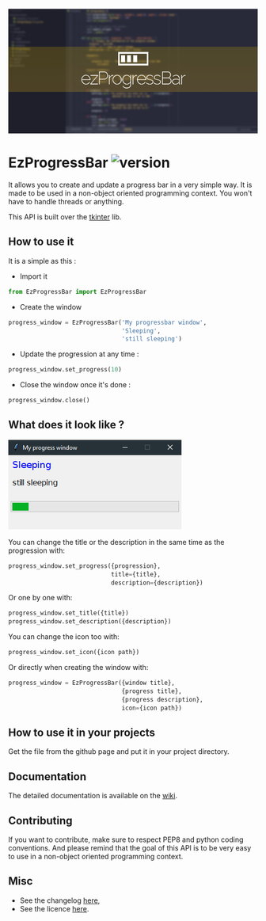 ![EzProgressBar](images/EzProgressBar.png)

# EzProgressBar ![version](https://img.shields.io/badge/Version-1-green.svg)
It allows you to create and update a progress bar in a very simple way.
It is made to be used in a non-object oriented programming context. You
won't have to handle threads or anything.

This API is built over the [tkinter](http://tkinter.fdex.eu/) lib. 

## How to use it
It is a simple as this :

- Import it
```python
from EzProgressBar import EzProgressBar
```

- Create the window
```python
progress_window = EzProgressBar('My progressbar window',
                                'Sleeping',
                                'still sleeping')
```

- Update the progression at any time :
```python
progress_window.set_progress(10)
```

- Close the window once it's done :
```python
progress_window.close()
```

## What does it look like ?

![EzProgressBar_Preview](images/EzProgressBar_preview1.PNG)

You can change the title or the description in the same time as the progression with:

```python
progress_window.set_progress({progression},
                             title={title},
                             description={description})
```

Or one by one with:
```python
progress_window.set_title({title})
progress_window.set_description({description})
```

You can change the icon too with:
```python
progress_window.set_icon({icon path})
```

Or directly when creating the window with:
```python
progress_window = EzProgressBar({window title},
                                {progress title},
                                {progress description},
                                icon={icon path})
```

## How to use it in your projects

Get the file from the github page and put it in your project directory.

## Documentation

The detailed documentation is available on the [wiki](https://github.com/N3ROO/EzAPI/wiki).

## Contributing

If you want to contribute, make sure to respect PEP8 and python coding conventions. And please remind that the goal of this API is to be very easy to use in a non-object oriented programming context.

## Misc

- See the changelog [here](CHANGELOG.md),
- See the licence [here](../LICENSE).